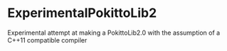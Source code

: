 # ExperimentalPokittoLib2
Experimental attempt at making a PokittoLib2.0 with the assumption of a C++11 compatible compiler
